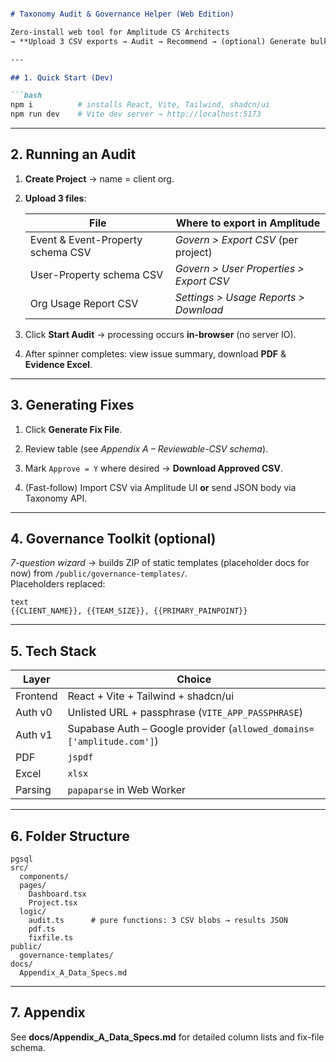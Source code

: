 
```markdown

# Taxonomy Audit & Governance Helper (Web Edition)

Zero-install web tool for Amplitude CS Architects  
→ **Upload 3 CSV exports → Audit → Recommend → (optional) Generate bulk-fix file**

---

## 1. Quick Start (Dev)

```bash
npm i          # installs React, Vite, Tailwind, shadcn/ui
npm run dev    # Vite dev server → http://localhost:5173
```

---

## 2. Running an Audit

1. **Create Project** → name = client org.

2. **Upload 3 files**:

   | File                              | Where to export in Amplitude                  |
   | --------------------------------- | --------------------------------------------- |
   | Event & Event-Property schema CSV | _Govern &gt; Export CSV_ (per project)        |
   | User-Property schema CSV          | _Govern &gt; User Properties &gt; Export CSV_ |
   | Org Usage Report CSV              | _Settings &gt; Usage Reports &gt; Download_   |

3. Click **Start Audit** → processing occurs **in-browser** (no server IO).

4. After spinner completes: view issue summary, download **PDF** & **Evidence Excel**.

---

## 3. Generating Fixes

1. Click **Generate Fix File**.

2. Review table (see _Appendix A – Reviewable-CSV schema_).

3. Mark `Approve = Y` where desired → **Download Approved CSV**.

4. (Fast-follow) Import CSV via Amplitude UI **or** send JSON body via Taxonomy API.

---

## 4. Governance Toolkit (optional)

_7-question wizard_ → builds ZIP of static templates (placeholder docs for now) from `/public/governance-templates/`.\
Placeholders replaced:

```plaintext
text
{{CLIENT_NAME}}, {{TEAM_SIZE}}, {{PRIMARY_PAINPOINT}}
```

---

## 5. Tech Stack

| Layer    | Choice                                                                |
| -------- | --------------------------------------------------------------------- |
| Frontend | React + Vite + Tailwind + shadcn/ui                                   |
| Auth v0  | Unlisted URL + passphrase (`VITE_APP_PASSPHRASE`)                     |
| Auth v1  | Supabase Auth – Google provider (`allowed_domains=['amplitude.com']`) |
| PDF      | `jspdf`                                                               |
| Excel    | `xlsx`                                                                |
| Parsing  | `papaparse` in Web Worker                                             |

---

## 6. Folder Structure

```plaintext
pgsql
src/
  components/
  pages/
    Dashboard.tsx
    Project.tsx
  logic/
    audit.ts      # pure functions: 3 CSV blobs → results JSON
    pdf.ts
    fixfile.ts
public/
  governance-templates/
docs/
  Appendix_A_Data_Specs.md
```

---

## 7. Appendix

See **docs/Appendix_A_Data_Specs.md** for detailed column lists and fix-file schema.
